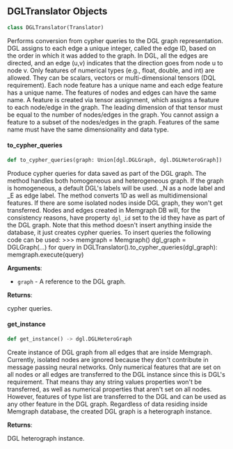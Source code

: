 ## DGLTranslator Objects

```python
class DGLTranslator(Translator)
```

Performs conversion from cypher queries to the DGL graph representation. DGL assigns to each edge a unique integer, called the edge ID,
based on the order in which it was added to the graph. In DGL, all the edges are directed, and an edge (u,v) indicates that the direction goes
from node u to node v. Only features of numerical types (e.g., float, double, and int) are allowed. They can be scalars, vectors or multi-dimensional
tensors (DQL requirement). Each node feature has a unique name and each edge feature has a unique name. The features of nodes and edges can have
the same name. A feature is created via tensor assignment, which assigns a feature to each node/edge in the graph. The leading dimension of that
tensor must be equal to the number of nodes/edges in the graph. You cannot assign a feature to a subset of the nodes/edges in the graph. Features of the
same name must have the same dimensionality and data type.

#### to\_cypher\_queries

```python
def to_cypher_queries(graph: Union[dgl.DGLGraph, dgl.DGLHeteroGraph])
```

Produce cypher queries for data saved as part of the DGL graph. The method handles both homogeneous and heterogeneous graph. If the graph is homogeneous, a default DGL&#x27;s labels will be used.
_N as a node label and _E as edge label. The method converts 1D as well as multidimensional features. If there are some isolated nodes inside DGL graph, they won&#x27;t get transferred. Nodes and edges
created in Memgraph DB will, for the consistency reasons, have property `dgl_id` set to the id they have as part of the DGL graph. Note that this method doesn&#x27;t insert anything inside the database,
it just creates cypher queries. To insert queries the following code can be used:
&gt;&gt;&gt; memgraph = Memgraph()
dgl_graph = DGLGraph(...)
for query in DGLTranslator().to_cypher_queries(dgl_graph):
memgraph.execute(query)

**Arguments**:

- `graph` - A reference to the DGL graph.

**Returns**:

  cypher queries.

#### get\_instance

```python
def get_instance() -> dgl.DGLHeteroGraph
```

Create instance of DGL graph from all edges that are inside Memgraph. Currently, isolated nodes are ignored because they don&#x27;t contribute in message passing neural networks. Only numerical features
that are set on all nodes or all edges are transferred to the DGL instance since this is DGL&#x27;s requirement. That means thay any string values properties won&#x27;t be transferred, as well as numerical properties
that aren&#x27;t set on all nodes. However, features of type list are transferred to the DGL and can be used as any other feature in the DGL graph. Regardless of data residing inside Memgraph database, the created
DGL graph is a heterograph instance.

**Returns**:

  DGL heterograph instance.

